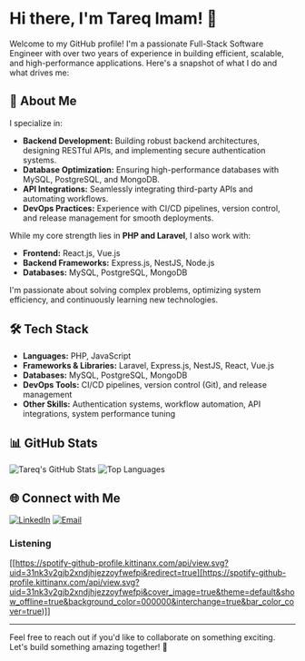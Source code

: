 # Hi there, I'm Tareq Imam! 👋

Welcome to my GitHub profile! I'm a passionate Full-Stack Software Engineer with over two years of experience in building efficient, scalable, and high-performance applications. Here's a snapshot of what I do and what drives me:

## 🚀 About Me
I specialize in:
- **Backend Development:** Building robust backend architectures, designing RESTful APIs, and implementing secure authentication systems.
- **Database Optimization:** Ensuring high-performance databases with MySQL, PostgreSQL, and MongoDB.
- **API Integrations:** Seamlessly integrating third-party APIs and automating workflows.
- **DevOps Practices:** Experience with CI/CD pipelines, version control, and release management for smooth deployments.

While my core strength lies in **PHP and Laravel**, I also work with:
- **Frontend:** React.js, Vue.js
- **Backend Frameworks:** Express.js, NestJS, Node.js
- **Databases:** MySQL, PostgreSQL, MongoDB

I'm passionate about solving complex problems, optimizing system efficiency, and continuously learning new technologies.

## 🛠️ Tech Stack
- **Languages:** PHP, JavaScript
- **Frameworks & Libraries:** Laravel, Express.js, NestJS, React, Vue.js
- **Databases:** MySQL, PostgreSQL, MongoDB
- **DevOps Tools:** CI/CD pipelines, version control (Git), and release management
- **Other Skills:** Authentication systems, workflow automation, API integrations, system performance tuning

## 📊 GitHub Stats
![Tareq's GitHub Stats](https://github-readme-stats.vercel.app/api?username=TareqImam&show_icons=true&theme=radical) ![Top Languages](https://github-readme-stats.vercel.app/api/top-langs/?username=TareqImam&layout=compact&theme=radical)

## 🌐 Connect with Me
[![LinkedIn](https://img.shields.io/badge/LinkedIn-0077B5?style=flat&logo=linkedin&logoColor=white)](https://www.linkedin.com/in/tareq-imam/) [![Email](https://img.shields.io/badge/Email-D14836?style=flat&logo=gmail&logoColor=white)](mailto:tareqimam800@gmail.com)


### Listening  
[[https://spotify-github-profile.kittinanx.com/api/view.svg?uid=31nk3v2gjb2xndjhjezzoyfwefpi&redirect=true][https://spotify-github-profile.kittinanx.com/api/view.svg?uid=31nk3v2gjb2xndjhjezzoyfwefpi&cover_image=true&theme=default&show_offline=true&background_color=000000&interchange=true&bar_color_cover=true)]]
<br />

---

Feel free to reach out if you'd like to collaborate on something exciting. Let's build something amazing together! 🚀
